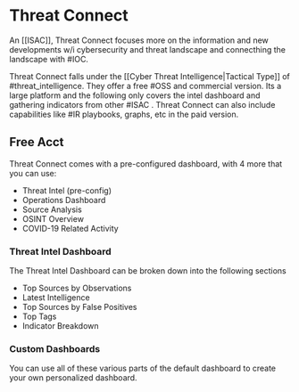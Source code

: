 # Threat Connect
An [[ISAC]], Threat Connect focuses more on the information and new developments w/i cybersecurity and threat landscape and connecthing the landscape with #IOC. 

Threat Connect falls under the [[Cyber Threat Intelligence|Tactical Type]] of #threat_intelligence. They offer a free #OSS and commercial version. Its a large platform and the following only covers the intel dashboard and gathering indicators from other #ISAC . Threat Connect can also include capabilities like #IR playbooks, graphs, etc in the paid version.

## Free Acct
Threat Connect comes with a pre-configured dashboard, with 4 more that you can use:
- Threat Intel (pre-config)
- Operations Dashboard
- Source Analysis
- OSINT Overview
- COVID-19 Related Activity

### Threat Intel Dashboard
The Threat Intel Dashboard can be broken down into the following sections
- Top Sources by Observations
- Latest Intelligence
- Top Sources by False Positives
- Top Tags
- Indicator Breakdown

### Custom Dashboards
You can use all of these various parts of the default dashboard to create your own personalized dashboard. 